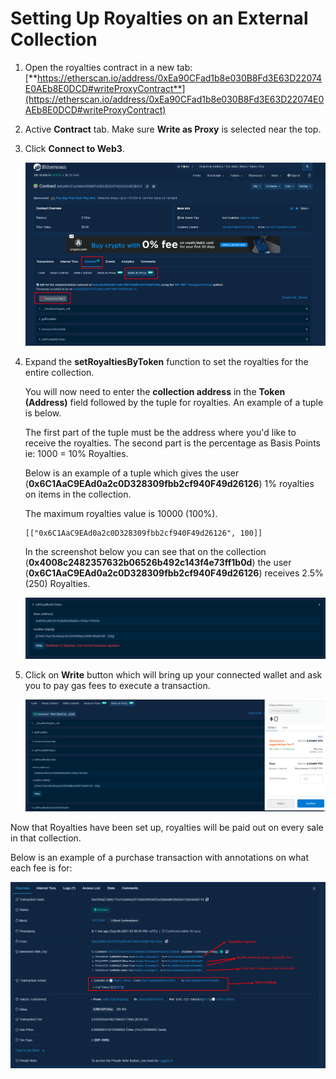 # Setting Up Royalties on an External Collection

1. Open the royalties contract in a new tab: [**https://etherscan.io/address/0xEa90CFad1b8e030B8Fd3E63D22074E0AEb8E0DCD#writeProxyContract**](https://etherscan.io/address/0xEa90CFad1b8e030B8Fd3E63D22074E0AEb8E0DCD#writeProxyContract)
2. Active **Contract** tab. Make sure **Write as Proxy** is selected near the top.
3. Click **Connect to Web3**.

    ![](img/use_case_1.png)

4. Expand the **setRoyaltiesByToken** function to set the royalties for the entire collection.

    You will now need to enter the **collection address** in the **Token (Address)** field followed by the tuple for royalties. An example of a tuple is below.

    The first part of the tuple must be the address where you'd like to receive the royalties. The second part is the percentage as Basis Points ie: 1000 = 10% Royalties.

    Below is an example of a tuple which gives the user (**0x6C1AaC9EAd0a2c0D328309fbb2cf940F49d26126**) 1% royalties on items in the collection.

    The maximum royalties value is 10000 (100%).

    ```
    [["0x6C1AaC9EAd0a2c0D328309fbb2cf940F49d26126", 100]]
    ```

    In the screenshot below you can see that on the collection (**0x4008c2482357632b06526b492c143f4e73ff1b0d**) the user (**0x6C1AaC9EAd0a2c0D328309fbb2cf940F49d26126**) receives 2.5% (250) Royalties.

    ![](img/use_case_2.png)

5. Click on **Write** button which will bring up your connected wallet and ask you to pay gas fees to execute a transaction.

    ![](img/use_case_3.png)

Now that Royalties have been set up, royalties will be paid out on every sale in that collection.

Below is an example of a purchase transaction with annotations on what each fee is for:

![](img/use_case_4.png)
